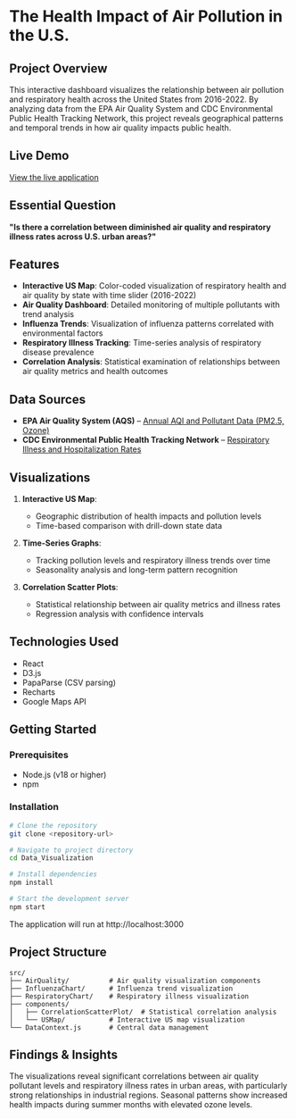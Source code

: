 # The Health Impact of Air Pollution in the U.S.

## Project Overview
This interactive dashboard visualizes the relationship between air pollution and respiratory health across the United States from 2016-2022. By analyzing data from the EPA Air Quality System and CDC Environmental Public Health Tracking Network, this project reveals geographical patterns and temporal trends in how air quality impacts public health.

## Live Demo
[View the live application](#) <!-- Replace with your deployed URL when available -->

## Essential Question
**"Is there a correlation between diminished air quality and respiratory illness rates across U.S. urban areas?"**

## Features
- **Interactive US Map**: Color-coded visualization of respiratory health and air quality by state with time slider (2016-2022)
- **Air Quality Dashboard**: Detailed monitoring of multiple pollutants with trend analysis
- **Influenza Trends**: Visualization of influenza patterns correlated with environmental factors
- **Respiratory Illness Tracking**: Time-series analysis of respiratory disease prevalence
- **Correlation Analysis**: Statistical examination of relationships between air quality metrics and health outcomes

## Data Sources
- **EPA Air Quality System (AQS)** – [Annual AQI and Pollutant Data (PM2.5, Ozone)](https://www.epa.gov/aqs)
- **CDC Environmental Public Health Tracking Network** – [Respiratory Illness and Hospitalization Rates](https://ephtracking.cdc.gov/DataExplorer/)

## Visualizations
1. **Interactive US Map**:
   - Geographic distribution of health impacts and pollution levels
   - Time-based comparison with drill-down state data

2. **Time-Series Graphs**:
   - Tracking pollution levels and respiratory illness trends over time
   - Seasonality analysis and long-term pattern recognition

3. **Correlation Scatter Plots**:
   - Statistical relationship between air quality metrics and illness rates
   - Regression analysis with confidence intervals

## Technologies Used
- React
- D3.js
- PapaParse (CSV parsing)
- Recharts
- Google Maps API

## Getting Started

### Prerequisites
- Node.js (v18 or higher)
- npm

### Installation
```bash
# Clone the repository
git clone <repository-url>

# Navigate to project directory
cd Data_Visualization

# Install dependencies
npm install

# Start the development server
npm start
```
The application will run at http://localhost:3000

## Project Structure
```
src/
├── AirQuality/          # Air quality visualization components
├── InfluenzaChart/      # Influenza trend visualization
├── RespiratoryChart/    # Respiratory illness visualization
├── components/
│   ├── CorrelationScatterPlot/  # Statistical correlation analysis
│   └── USMap/           # Interactive US map visualization
└── DataContext.js       # Central data management
```

## Findings & Insights
The visualizations reveal significant correlations between air quality pollutant levels and respiratory illness rates in urban areas, with particularly strong relationships in industrial regions. Seasonal patterns show increased health impacts during summer months with elevated ozone levels.
